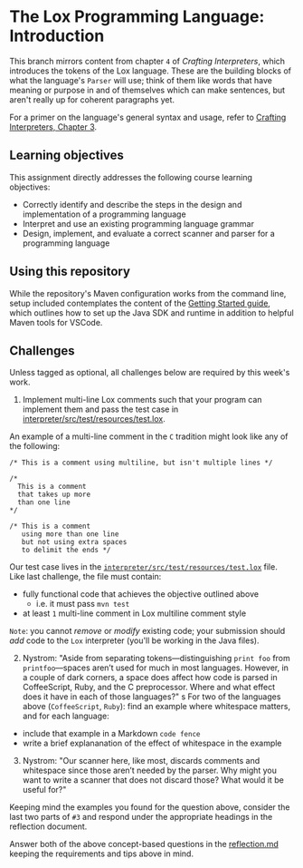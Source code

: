 # The Lox Programming Language: Introduction

This branch mirrors content from chapter `4` of _Crafting Interpreters_, which introduces the tokens
of the Lox language. These are the building blocks of what the language's `Parser` will use; think
of them like words that have meaning or purpose in and of themselves which can make sentences, but
aren't really up for coherent paragraphs yet.

For a primer on the language's general syntax and usage, refer to 
[Crafting Interpreters, Chapter 3](https://www.craftinginterpreters.com/the-lox-language.html).

## Learning objectives

This assignment directly addresses the following course learning objectives:

* Correctly identify and describe the steps in the design and implementation of a programming language
* Interpret and use an existing programming language grammar
* Design, implement, and evaluate a correct scanner and parser for a programming language

## Using this repository

While the repository's Maven configuration works from the command line, setup included contemplates
the content of the [Getting Started guide](wiki/Getting-Started), which outlines how to set
up the Java SDK and runtime in addition to helpful Maven tools for VSCode.

## Challenges

Unless tagged as optional, all challenges below are required by this week's work.

1. Implement multi-line Lox comments such that your program can implement them and pass 
the test case in [interpreter/src/test/resources/test.lox](interpreter/src/test/resources/test.lox).

An example of a multi-line comment in the `C` tradition might look like any of the following:

```
/* This is a comment using multiline, but isn't multiple lines */

/*
  This is a comment
  that takes up more
  than one line
*/

/* This is a comment
   using more than one line
   but not using extra spaces
   to delimit the ends */
```

Our test case lives in the [`interpreter/src/test/resources/test.lox`](interpreter/src/test/resources/test.lox) 
file. Like last challenge, the file must contain:

* fully functional code that achieves the objective outlined above
  * i.e. it must pass `mvn test`
* at least `1` multi-line comment in Lox multiline comment style

`Note`: you cannot _remove_ or _modify_ existing code; your submission should _add_ code to the `Lox` interpreter (you'll be working in the Java files).

2. Nystrom: "Aside from separating tokens—distinguishing `print foo` from `printfoo`—spaces aren’t used for much in most languages. 
However, in a couple of dark corners, a space does affect how code is parsed in CoffeeScript, Ruby, and the C preprocessor. Where 
and what effect does it have in each of those languages?"
s
For two of the languages above (`CoffeeScript`, `Ruby`): find an example where whitespace matters, and for each language:

* include that example in a Markdown `code fence`
* write a brief explananation of the effect of whitespace in the example

3. Nystrom: "Our scanner here, like most, discards comments and whitespace since those aren’t needed by the parser. Why might you 
want to write a scanner that does not discard those? What would it be useful for?"

Keeping mind the examples you found for the question above, consider the last two parts of `#3` and respond under the appropriate
headings in the reflection document.

Answer both of the above concept-based questions in the [reflection.md](docs/reflection.md) keeping the requirements and tips above
in mind.

